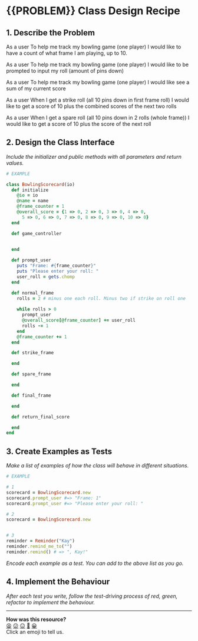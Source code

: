 # {{PROBLEM}} Class Design Recipe

## 1. Describe the Problem

As a user
To help me track my bowling game (one player)
I would like to have a count of what frame I am playing, up to 10.

As a user
To help me track my bowling game (one player)
I would like to be prompted to input my roll (amount of pins down)

As a user
To help me track my bowling game (one player)
I would like see a sum of my current score

As a user
When I get a strike roll (all 10 pins down in first frame roll)
I would like to get a score of 10 plus the combined scores of the next two rolls

As a user
When I get a spare roll (all 10 pins down in 2 rolls (whole frame))
I would like to get a score of 10 plus the score of the next roll

## 2. Design the Class Interface

_Include the initializer and public methods with all parameters and return values._

```ruby
# EXAMPLE

class BowlingScorecard(io)
  def initialize
    @io = io
    @name = name
    @frame_counter = 1
    @overall_score = {1 => 0, 2 => 0, 3 => 0, 4 => 0,
      5 => 0, 6 => 0, 7 => 0, 8 => 0, 9 => 0, 10 => 0}
  end

  def game_controller
    

  end

  def prompt_user
    puts "Frame: #{frame_counter}"
    puts "Please enter your roll: "
    user_roll = gets.chomp
  end

  def normal_frame
    rolls = 2 # minus one each roll. Minus two if strike on roll one
    
    while rolls > 0
      prompt_user
      @overall_score[@frame_counter] += user_roll
      rolls -= 1
    end
    @frame_counter += 1
  end

  def strike_frame

  end

  def spare_frame

  end

  def final_frame

  end

  def return_final_score

  end
end
```

## 3. Create Examples as Tests

_Make a list of examples of how the class will behave in different situations._

```ruby
# EXAMPLE

# 1
scorecard = BowlingScorecard.new
scorecard.prompt_user #=> "Frame: 1"
scorecard.prompt_user #=> "Please enter your roll: "

# 2
scorecard = BowlingScorecard.new


# 3
reminder = Reminder("Kay")
reminder.remind_me_to("")
reminder.remind() # => ", Kay!"
```

_Encode each example as a test. You can add to the above list as you go._

## 4. Implement the Behaviour

_After each test you write, follow the test-driving process of red, green, refactor to implement the behaviour._


<!-- BEGIN GENERATED SECTION DO NOT EDIT -->

---

**How was this resource?**  
[😫](https://airtable.com/shrUJ3t7KLMqVRFKR?prefill_Repository=makersacademy%2Fgolden-square&prefill_File=resources%2Fsingle_class_recipe_template.md&prefill_Sentiment=😫) [😕](https://airtable.com/shrUJ3t7KLMqVRFKR?prefill_Repository=makersacademy%2Fgolden-square&prefill_File=resources%2Fsingle_class_recipe_template.md&prefill_Sentiment=😕) [😐](https://airtable.com/shrUJ3t7KLMqVRFKR?prefill_Repository=makersacademy%2Fgolden-square&prefill_File=resources%2Fsingle_class_recipe_template.md&prefill_Sentiment=😐) [🙂](https://airtable.com/shrUJ3t7KLMqVRFKR?prefill_Repository=makersacademy%2Fgolden-square&prefill_File=resources%2Fsingle_class_recipe_template.md&prefill_Sentiment=🙂) [😀](https://airtable.com/shrUJ3t7KLMqVRFKR?prefill_Repository=makersacademy%2Fgolden-square&prefill_File=resources%2Fsingle_class_recipe_template.md&prefill_Sentiment=😀)  
Click an emoji to tell us.

<!-- END GENERATED SECTION DO NOT EDIT -->
